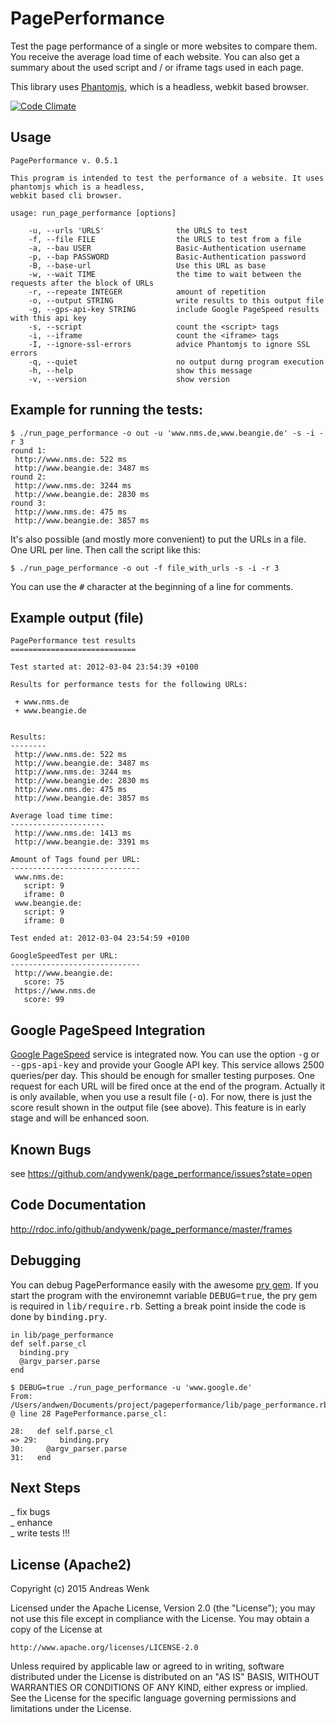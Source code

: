 PagePerformance
===============

Test the page performance of a single or more websites to compare them. You receive
the average load time of each website. You can also get a summary about the used script 
and / or iframe tags used in each page. 

This library uses [Phantomjs](http://code.google.com/p/phantomjs/ "Phantomjs"), which is a 
headless, webkit based browser.

[![Code Climate](https://codeclimate.com/github/andywenk/page_performance.png)](https://codeclimate.com/github/andywenk/page_performance)

Usage
-----

    PagePerformance v. 0.5.1

    This program is intended to test the performance of a website. It uses phantomjs which is a headless,
    webkit based cli browser.

    usage: run_page_performance [options]

        -u, --urls 'URLS'                the URLS to test
        -f, --file FILE                  the URLS to test from a file
        -a, --bau USER                   Basic-Authentication username
        -p, --bap PASSWORD               Basic-Authentication password
        -B, --base-url                   Use this URL as base
        -w, --wait TIME                  the time to wait between the requests after the block of URLs
        -r, --repeate INTEGER            amount of repetition
        -o, --output STRING              write results to this output file
        -g, --gps-api-key STRING         include Google PageSpeed results with this api key
        -s, --script                     count the <script> tags
        -i, --iframe                     count the <iframe> tags
        -I, --ignore-ssl-errors          advice Phantomjs to ignore SSL errors
        -q, --quiet                      no output durng program execution
        -h, --help                       show this message
        -v, --version                    show version

Example for running the tests:
------------------------------

    $ ./run_page_performance -o out -u 'www.nms.de,www.beangie.de' -s -i -r 3
    round 1:
     http://www.nms.de: 522 ms
     http://www.beangie.de: 3487 ms
    round 2:
     http://www.nms.de: 3244 ms
     http://www.beangie.de: 2830 ms
    round 3:
     http://www.nms.de: 475 ms
     http://www.beangie.de: 3857 ms

It's also possible (and mostly more convenient) to put the URLs in a file. One URL per line. Then call the script like this:

    $ ./run_page_performance -o out -f file_with_urls -s -i -r 3

You can use the <tt>#</tt> character at the beginning of a line for comments.

Example output (file)
---------------------

    PagePerformance test results
    ============================

    Test started at: 2012-03-04 23:54:39 +0100

    Results for performance tests for the following URLs:

     + www.nms.de
     + www.beangie.de


    Results:
    --------
     http://www.nms.de: 522 ms
     http://www.beangie.de: 3487 ms
     http://www.nms.de: 3244 ms
     http://www.beangie.de: 2830 ms
     http://www.nms.de: 475 ms
     http://www.beangie.de: 3857 ms

    Average load time time:
    ---------------------
     http://www.nms.de: 1413 ms
     http://www.beangie.de: 3391 ms

    Amount of Tags found per URL:
    -----------------------------
     www.nms.de:
       script: 9
       iframe: 0
     www.beangie.de:
       script: 9
       iframe: 0

    Test ended at: 2012-03-04 23:54:59 +0100

    GoogleSpeedTest per URL:
    -----------------------------
     http://www.beangie.de:
       score: 75
     https://www.nms.de
       score: 99


Google PageSpeed Integration
----------------------------

[Google PageSpeed](https://developers.google.com/speed/pagespeed/service, "Google PageSpeed") service is integrated now.
You can use the option <tt>-g</tt> or <tt>--gps-api-key</tt> and provide your Google API key. This service allows 2500 queries/per day. 
This should be enough for smaller testing purposes. One request for each URL will be fired once at the end of the 
program. Actually it is only available, when you use a result file (<tt>-o</tt>). For now, there is just the score result shown
in the output file (see above). This feature is in early stage and will be enhanced soon.  

Known Bugs
----------

see https://github.com/andywenk/page_performance/issues?state=open

Code Documentation
------------------

http://rdoc.info/github/andywenk/page_performance/master/frames

Debugging
---------

You can debug PagePerformance easily with the awesome [pry gem](http://pry.github.com/). If you start the
program with the environemnt variable <tt>DEBUG=true</tt>, the pry gem is required in <tt>lib/require.rb</tt>. Setting a 
break point inside the code is done by <tt>binding.pry</tt>.

    in lib/page_performance
    def self.parse_cl
      binding.pry
      @argv_parser.parse
    end

    $ DEBUG=true ./run_page_performance -u 'www.google.de'
    From: /Users/andwen/Documents/project/pageperformance/lib/page_performance.rb @ line 28 PagePerformance.parse_cl:

    28:   def self.parse_cl
    => 29:     binding.pry
    30:     @argv_parser.parse
    31:   end

Next Steps
----------

_ fix bugs  
_ enhance  
_ write tests !!!  

License (Apache2)
-----------------

Copyright (c) 2015 Andreas Wenk

Licensed under the Apache License, Version 2.0 (the "License");
you may not use this file except in compliance with the License.
You may obtain a copy of the License at

    http://www.apache.org/licenses/LICENSE-2.0

Unless required by applicable law or agreed to in writing, software
distributed under the License is distributed on an "AS IS" BASIS,
WITHOUT WARRANTIES OR CONDITIONS OF ANY KIND, either express or implied.
See the License for the specific language governing permissions and
limitations under the License.


